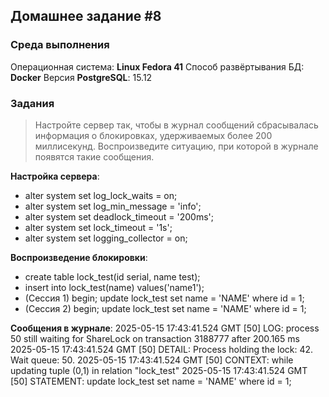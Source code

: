 ## Домашнее задание #8

### Среда выполнения

Операционная система: **Linux Fedora 41**
Способ развёртывания БД: **Docker**
Версия **PostgreSQL**: 15.12

### Задания

> Настройте сервер так, чтобы в журнал сообщений сбрасывалась информация о блокировках, удерживаемых более 200 миллисекунд. Воспроизведите ситуацию, при которой в журнале появятся такие сообщения.

**Настройка сервера**:
- alter system set log_lock_waits = on;
- alter system set log_min_message = 'info';
- alter system set deadlock_timeout = '200ms';
- alter system set lock_timeout = '1s';
- alter system set logging_collector = on;

**Воспроизведение блокировки**:
- create table lock_test(id serial, name test);
- insert into lock_test(name) values('name1');
- (Сессия 1) begin; update lock_test set name = 'NAME' where id = 1;
- (Сессия 2) begin; update lock_test set name = 'NAME' where id = 1;

**Сообщения в журнале**:
2025-05-15 17:43:41.524 GMT [50] LOG:  process 50 still waiting for ShareLock on transaction 3188777 after 200.165 ms
2025-05-15 17:43:41.524 GMT [50] DETAIL:  Process holding the lock: 42. Wait queue: 50.
2025-05-15 17:43:41.524 GMT [50] CONTEXT:  while updating tuple (0,1) in relation "lock_test"
2025-05-15 17:43:41.524 GMT [50] STATEMENT:  update lock_test set name = 'NAME' where id = 1;

